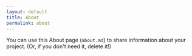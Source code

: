 ```yaml
---
layout: default
title: About
permalink: about
---
```


You can use this About page (`about.md`) to share information about your project. (Or, if 
you don't need it, delete it!)
